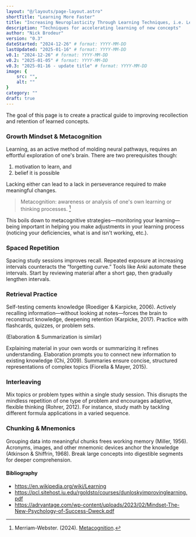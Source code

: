 ```yaml
---
layout: "@/layouts/page-layout.astro"
shortTitle: "Learning More Faster"
title: "Increasing Neuroplasticity Through Learning Techniques, i.e. Learning More Faster"
description: "Techniques for accelerating learning of new concepts"
author: "Nick Brodeur"
version: "0.3"
dateStarted: "2024-12-26" # format: YYYY-MM-DD
lastUpdated: "2025-01-16" # format: YYYY-MM-DD
v0.1: "2024-12-26" # format: YYYY-MM-DD
v0.2: "2025-01-05" # format: YYYY-MM-DD
v0.3: "2025-01-16 - update title" # format: YYYY-MM-DD
image: {
	src: "",
	alt: ""
}
category: ""
draft: true
---
```


The goal of this page is to create a practical guide to improving recollection and retention of learned concepts.

### Growth Mindset & Metacognition

Learning, as an active method of molding neural pathways, requires an effortful exploration of one's brain. There are two prerequisites though:

1. motivation to learn, and
2. belief it is possible

Lacking either can lead to a lack in perseverance required to make meaningful changes.

> Metacognition: awareness or analysis of one's own learning or thinking processes. [^metacog]

[^metacog]: Merriam-Webster. (2024). [Metacognition](https://www.merriam-webster.com/dictionary/metacognition).

This boils down to metacognitive strategies—monitoring your learning—being important in helping you make adjustments in your learning process (noticing your deficiencies, what is and isn't working, etc.).

### Spaced Repetition

Spacing study sessions improves recall. Repeated exposure at increasing intervals counteracts the “forgetting curve.” Tools like Anki automate these intervals. Start by reviewing material after a short gap, then gradually lengthen intervals.

### Retrieval Practice

Self-testing cements knowledge (Roediger & Karpicke, 2006). Actively recalling information—without looking at notes—forces the brain to reconstruct knowledge, deepening retention (Karpicke, 2017). Practice with flashcards, quizzes, or problem sets.

(Elaboration & Summarization is similar)

Explaining material in your own words or summarizing it refines understanding. Elaboration prompts you to connect new information to existing knowledge (Chi, 2009). Summaries ensure concise, structured representations of complex topics (Fiorella & Mayer, 2015).

### Interleaving

Mix topics or problem types within a single study session. This disrupts the mindless repetition of one type of problem and encourages adaptive, flexible thinking (Rohrer, 2012). For instance, study math by tackling different formula applications in a varied sequence.

### Chunking & Mnemonics

Grouping data into meaningful chunks frees working memory (Miller, 1956). Acronyms, images, and other mnemonic devices anchor the knowledge (Atkinson & Shiffrin, 1968). Break large concepts into digestible segments for deeper comprehension.

#### Bibliography

- https://en.wikipedia.org/wiki/Learning
- https://pcl.sitehost.iu.edu/rgoldsto/courses/dunloskyimprovinglearning.pdf
- https://adrvantage.com/wp-content/uploads/2023/02/Mindset-The-New-Psychology-of-Success-Dweck.pdf

